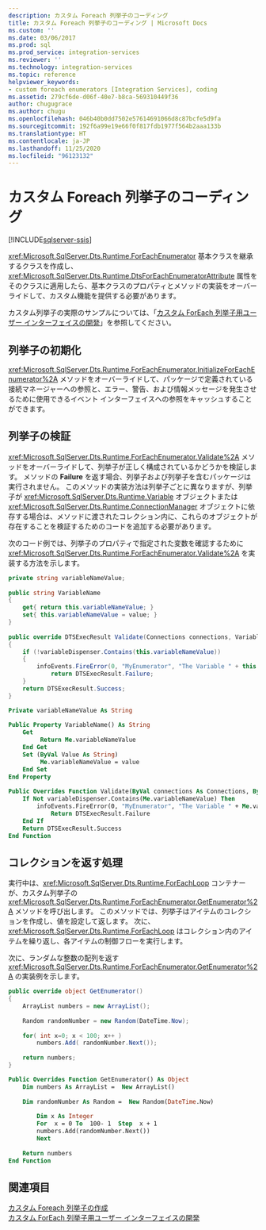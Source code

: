 ```yaml
---
description: カスタム Foreach 列挙子のコーディング
title: カスタム Foreach 列挙子のコーディング | Microsoft Docs
ms.custom: ''
ms.date: 03/06/2017
ms.prod: sql
ms.prod_service: integration-services
ms.reviewer: ''
ms.technology: integration-services
ms.topic: reference
helpviewer_keywords:
- custom foreach enumerators [Integration Services], coding
ms.assetid: 279cf6de-d06f-40e7-b8ca-569310449f36
author: chugugrace
ms.author: chugu
ms.openlocfilehash: 046b40b0dd7502e57614691066d8c87bcfe5d9fa
ms.sourcegitcommit: 192f6a99e19e66f0f817fdb1977f564b2aaa133b
ms.translationtype: HT
ms.contentlocale: ja-JP
ms.lasthandoff: 11/25/2020
ms.locfileid: "96123132"
---
```

# <a name="coding-a-custom-foreach-enumerator"></a>カスタム Foreach 列挙子のコーディング

[!INCLUDE[sqlserver-ssis](../../../includes/applies-to-version/sqlserver-ssis.md)]


  <xref:Microsoft.SqlServer.Dts.Runtime.ForEachEnumerator> 基本クラスを継承するクラスを作成し、<xref:Microsoft.SqlServer.Dts.Runtime.DtsForEachEnumeratorAttribute> 属性をそのクラスに適用したら、基本クラスのプロパティとメソッドの実装をオーバーライドして、カスタム機能を提供する必要があります。  
  
 カスタム列挙子の実際のサンプルについては、「[カスタム ForEach 列挙子用ユーザー インターフェイスの開発](../../../integration-services/extending-packages-custom-objects/foreach-enumerator/developing-a-user-interface-for-a-custom-foreach-enumerator.md)」を参照してください。  
  
## <a name="initializing-the-enumerator"></a>列挙子の初期化  
 <xref:Microsoft.SqlServer.Dts.Runtime.ForEachEnumerator.InitializeForEachEnumerator%2A> メソッドをオーバーライドして、パッケージで定義されている接続マネージャーへの参照と、エラー、警告、および情報メッセージを発生させるために使用できるイベント インターフェイスへの参照をキャッシュすることができます。  
  
## <a name="validating-the-enumerator"></a>列挙子の検証  
 <xref:Microsoft.SqlServer.Dts.Runtime.ForEachEnumerator.Validate%2A> メソッドをオーバーライドして、列挙子が正しく構成されているかどうかを検証します。 メソッドの **Failure** を返す場合、列挙子および列挙子を含むパッケージは実行されません。 このメソッドの実装方法は列挙子ごとに異なりますが、列挙子が <xref:Microsoft.SqlServer.Dts.Runtime.Variable> オブジェクトまたは <xref:Microsoft.SqlServer.Dts.Runtime.ConnectionManager> オブジェクトに依存する場合は、メソッドに渡されたコレクション内に、これらのオブジェクトが存在することを検証するためのコードを追加する必要があります。  
  
 次のコード例では、列挙子のプロパティで指定された変数を確認するために <xref:Microsoft.SqlServer.Dts.Runtime.ForEachEnumerator.Validate%2A> を実装する方法を示します。  
  
```csharp  
private string variableNameValue;  
  
public string VariableName  
{  
    get{ return this.variableNameValue; }  
    set{ this.variableNameValue = value; }  
}  
  
public override DTSExecResult Validate(Connections connections, VariableDispenser variableDispenser, IDTSInfoEvents infoEvents, IDTSLogging log)  
{  
    if (!variableDispenser.Contains(this.variableNameValue))  
    {  
        infoEvents.FireError(0, "MyEnumerator", "The Variable " + this.variableNameValue + " does not exist in the collection.", "", 0);  
            return DTSExecResult.Failure;  
    }  
    return DTSExecResult.Success;  
}  
```  
  
```vb  
Private variableNameValue As String  
  
Public Property VariableName() As String  
    Get   
         Return Me.variableNameValue  
    End Get  
    Set (ByVal Value As String)   
         Me.variableNameValue = value  
    End Set  
End Property  
  
Public Overrides Function Validate(ByVal connections As Connections, ByVal variableDispenser As VariableDispenser, ByVal infoEvents As IDTSInfoEvents, ByVal log As IDTSLogging) As DTSExecResult  
    If Not variableDispenser.Contains(Me.variableNameValue) Then  
        infoEvents.FireError(0, "MyEnumerator", "The Variable " + Me.variableNameValue + " does not exist in the collection.", "", 0)  
            Return DTSExecResult.Failure  
    End If  
    Return DTSExecResult.Success  
End Function  
```  
  
## <a name="returning-the-collection"></a>コレクションを返す処理  
 実行中は、<xref:Microsoft.SqlServer.Dts.Runtime.ForEachLoop> コンテナーが、カスタム列挙子の <xref:Microsoft.SqlServer.Dts.Runtime.ForEachEnumerator.GetEnumerator%2A> メソッドを呼び出します。 このメソッドでは、列挙子はアイテムのコレクションを作成し、値を設定して返します。 次に、<xref:Microsoft.SqlServer.Dts.Runtime.ForEachLoop> はコレクション内のアイテムを繰り返し、各アイテムの制御フローを実行します。  
  
 次に、ランダムな整数の配列を返す <xref:Microsoft.SqlServer.Dts.Runtime.ForEachEnumerator.GetEnumerator%2A> の実装例を示します。  
  
```csharp  
public override object GetEnumerator()  
{  
    ArrayList numbers = new ArrayList();  
  
    Random randomNumber = new Random(DateTime.Now);  
  
    for( int x=0; x < 100; x++ )  
        numbers.Add( randomNumber.Next());  
  
    return numbers;  
}  
```  
  
```vb  
Public Overrides Function GetEnumerator() As Object  
    Dim numbers As ArrayList =  New ArrayList()   
  
    Dim randomNumber As Random =  New Random(DateTime.Now)   
  
        Dim x As Integer  
        For  x = 0 To  100- 1  Step  x + 1  
        numbers.Add(randomNumber.Next())  
        Next  
  
    Return numbers  
End Function  
```  
 
## <a name="see-also"></a>関連項目  
 [カスタム Foreach 列挙子の作成](../../../integration-services/extending-packages-custom-objects/foreach-enumerator/creating-a-custom-foreach-enumerator.md)   
 [カスタム ForEach 列挙子用ユーザー インターフェイスの開発](../../../integration-services/extending-packages-custom-objects/foreach-enumerator/developing-a-user-interface-for-a-custom-foreach-enumerator.md)  
  
  

